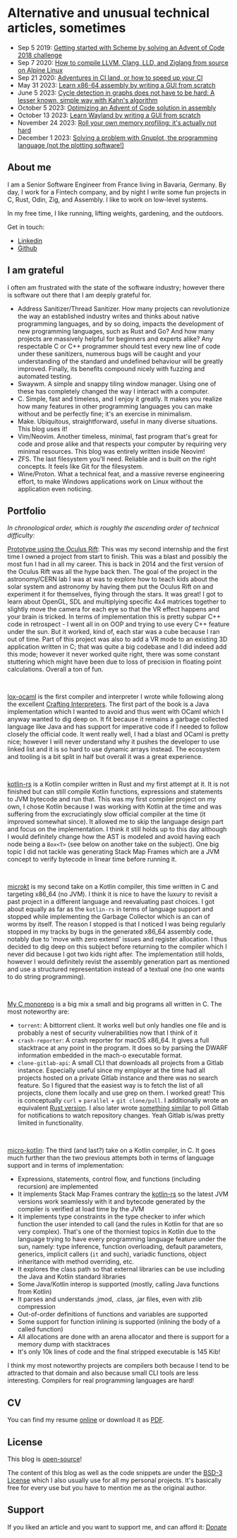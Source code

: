 <link rel="stylesheet" type="text/css" href="main.css">

# Alternative and unusual technical articles, sometimes

- Sep 5 2019: [Getting started with Scheme by solving an Advent of Code 2018 challenge](/blog/advent_of_code_2018_5)
- Sep 7 2020: [How to compile LLVM, Clang, LLD, and Ziglang from source on Alpine Linux](/blog/compile_ziglang_from_source_on_alpine_2020_9)
- Sep 21 2020: [Adventures in CI land, or how to speed up your CI](/blog/speed_up_your_ci.html)
- May 31 2023: [Learn x86-64 assembly by writing a GUI from scratch](/blog/x11_x64.html)
- June 5 2023: [Cycle detection in graphs does not have to be hard: A lesser known, simple way with Kahn's algorithm](/blog/kahns_algorithm.html)
- October 5 2023: [Optimizing an Advent of Code solution in assembly](/blog/advent_of_code_2018_5_revisited.html)
- October 13 2023: [Learn Wayland by writing a GUI from scratch](/blog/wayland_from_scratch.html)
- November 24 2023: [Roll your own memory profiling: it's actually not hard](/blog/roll_your_own_memory_profiling.html)
- December 1 2023: [Solving a problem with Gnuplot, the programming language (not the plotting software!)](/blog/gnuplot_lang.html)

## About me

I am a Senior Software Engineer from France living in Bavaria, Germany. By day, I work for a Fintech company, and by night I write some fun projects in C, Rust, Odin, Zig, and Assembly. I like to work on low-level systems.

In my free time, I like running, lifting weights, gardening, and the outdoors.

Get in touch:

- [Linkedin](https://www.linkedin.com/in/philippegaultier/)
- [Github](https://github.com/gaultier)

## I am grateful

I often am frustrated with the state of the software industry; however there is software out there that I am deeply grateful for.

- Address Sanitizer/Thread Sanitizer. How many projects can revolutionize the way an established industry writes and thinks about native programming languages, and by so doing, impacts the development of new programming languages, such as Rust and Go? And how many projects are massively helpful for beginners and experts alike? Any respectable C or C++ programmer should test every new line of code under these sanitizers, numerous bugs will be caught and your understanding of the standard and undefined behaviour will be greatly improved. Finally, its benefits compound nicely with fuzzing and automated testing.
- Swaywm. A simple and snappy tiling window manager. Using one of these has completely changed the way I interact with a computer.
- C. Simple, fast and timeless, and I enjoy it greatly. It makes you realize how many features in other programming languages you can make without and be perfectly fine; it's an exercise in minimalism.
- Make. Ubiquitous, straightforward, useful in many diverse situations. This blog uses it!
- Vim/Neovim. Another timeless, minimal, fast program that's great for code and prose alike and that respects your computer by requiring very minimal resources. This blog was entirely written inside Neovim!
- ZFS. The last filesystem you'll need. Reliable and is built on the right concepts. It feels like Git for the filesystem.
- Wine/Proton. What a technical feat, and a massive reverse engineering effort, to make Windows applications work on Linux without the application even noticing.


## Portfolio

*In chronological order, which is roughly the ascending order of technical difficulty:*

[Prototype using the Oculus Rift](https://github.com/gaultier/Simulation_Stars_OpenGL): This was my second internship and the first time I owned a project from start to finish. This was a blast and possibly the most fun I had in all my career. This is back in 2014 and the first version of the Oculus Rift was all the hype back then. The goal of the project in the astronomy/CERN lab I was at was to explore how to teach kids about the solar system and astronomy by having them put the Oculus Rift on and experiment it for themselves, flying through the stars. It was great! I got to learn about OpenGL, SDL and multiplying specific 4x4 matrices together to slightly move the camera for each eye so that the VR effect happens and your brain is tricked.
In terms of implementation this is pretty subpar C++ code in retrospect - I went all in on OOP and trying to use every C++ feature under the sun. But it worked, kind of, each star was a cube because I ran out of time.
Part of this project was also to add a VR mode to an existing 3D application written in C; that was quite a big codebase and I did indeed add this mode; however it never worked quite right, there was some constant stuttering which might have been due to loss of precision in floating point calculations. 
Overall a ton of fun.

<br/>

[lox-ocaml](https://github.com/gaultier/lox-ocaml) is the first compiler and interpreter I wrote while following along the excellent [Crafting Interpreters](http://craftinginterpreters.com/the-lox-language.html). The first part of the book is a Java implementation which I wanted to avoid and thus went with OCaml which I anyway wanted to dig deep on. It fit because it remains a garbage collected language like Java and has support for imperative code if I needed to follow closely the official code. It went really well, I had a blast and OCaml is pretty nice; however I will never understand why it pushes the developer to use linked list and it is so hard to use dynamic arrays instead. The ecosystem and tooling is a bit split in half but overall it was a great experience.

<br/>

[kotlin-rs](https://github.com/gaultier/kotlin-rs) is a Kotlin compiler written in Rust and my first attempt at it. It is not finished but can still compile Kotlin functions, expressions and statements to JVM bytecode and run that.
This was my first compiler project on my own, I chose Kotlin because I was working with Kotlin at the time and was suffering from the excruciatingly slow official compiler at the time (it improved somewhat since). It allowed me to skip the language design part and focus on the implementation.
I think it still holds up to this day although I would definitely change how the AST is modeled and avoid having each node being a `Box<T>` (see below on another take on the subject). One big topic I did not tackle was generating Stack Map Frames which are a JVM concept to verify bytecode in linear time before running it.

<br/>

[microkt](https://github.com/gaultier/microkt) is my second take on a Kotlin compiler, this time written in C and targeting x86_64 (no JVM). I think it is nice to have the luxury to revisit a past project in a different language and reevaluating past choices. I got about equally as far as the `kotlin-rs` in terms of language support and stopped while implementing the Garbage Collector which is an can of worms by itself. The reason I stopped is that I noticed I was being regularly stopped in my tracks by bugs in the generated x86_64 assembly code, notably due to 'move with zero extend' issues and register allocation. I thus decided to dig deep on this subject before returning to the compiler which I never did because I got two kids right after.
The implementation still holds, however I would definitely revist the assembly generation part as mentioned and use a structured representation instead of a textual one (no one wants to do string programming).

<br/>

[My C monorepo](https://github.com/gaultier/c) is a big mix a small and big programs all written in C. The most noteworthy are:
- `torrent`: A bittorrent client. It works well but only handles one file and is probably a nest of security vulnerabilities now that I think of it
- `crash-reporter`: A crash reporter for macOS x86_64. It gives a full stacktrace at any point in the program. It does so by parsing the DWARF information embedded in the  mach-o executable format.
- `clone-gitlab-api`: A small CLI that downloads all projects from a Gitlab instance. Especially useful since my employer at the time had all projects hosted on a private Gitlab instance and there was no search feature. So I figured that the easiest way is to fetch the list of all projects, clone them locally and use grep on them. I worked great! This is conceptually `curl` + `parallel` + `git clone/pull`. I additionally wrote an equivalent [Rust version](https://github.com/gaultier/gitlab-clone-all). I also later wrote [something similar](https://github.com/gaultier/gitlab-events) to poll Gitlab for notifications to watch repository changes. Yeah Gitlab is/was pretty limited in functionality.

<br/>

[micro-kotlin](https://github.com/gaultier/micro-kotlin): The third (and last?) take on a Kotlin compiler, in C. It goes much further than the two previous attempts both in terms of language support and in terms of implementation:
- Expressions, statements, control flow, and functions (including recursion) are implemented
- It implements Stack Map Frames contrary the [kotlin-rs](https://github.com/gaultier/kotlin-rs) so the latest JVM versions work seamlessly with it and bytecode generated by the compiler is verified at load time by the JVM
- It implements type constraints in the type checker to infer which function the user intended to call (and the rules in Kotlin for that are so very complex). That's one of the thorniest topics in Kotlin due to the language trying to have every programming language feature under the sun, namely: type inference, function overloading, default parameters, generics, implicit callers (`it` and such), variadic functions, object inheritance with method overriding, etc.
- It explores the class path so that external libraries can be use including the Java and Kotlin standard libraries
- Some Java/Kotlin interop is supported (mostly, calling Java functions from Kotlin)
- It parses and understands .jmod, .class, .jar files, even with zlib compression
- Out-of-order definitions of functions and variables are supported
- Some support for function inlining is supported (inlining the body of a called function)
- All allocations are done with an arena allocator and there is support for a memory dump with stacktraces
- It's only 10k lines of code and the final stripped executable is 145 Kib!


I think my most noteworthy projects are compilers both because I tend to be attracted to that domain and also because small CLI tools are less interesting. Compilers for real programming languages are hard!

## CV

You can find my resume [online](https://gaultier.github.io/resume/resume)
or download it as [PDF](https://github.com/gaultier/resume/raw/master/Philippe_Gaultier_resume_en.pdf).

## License

This blog is [open-source](https://github.com/gaultier/blog)!

The content of this blog as well as the code snippets are under the [BSD-3 License](https://en.wikipedia.org/wiki/BSD_licenses) which I also usually use for all my personal projects. It's basically free for every use but you have to mention me as the original author.



## Support


If you liked an article and you want to support me, and can afford it: [Donate](https://paypal.me/philigaultier?country.x=DE&locale.x=en_US)
